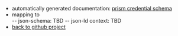 
- automatically generated documentation: 
   [prism credential schema](https://zakaio.github.io/atala-prism-schema/generated/schema_doc)
- mapping to  
-- json-schema: TBD
-- json-ld context: TBD
- [back to github project](https://github.com/zakaio/atala-prism-schema)
     
